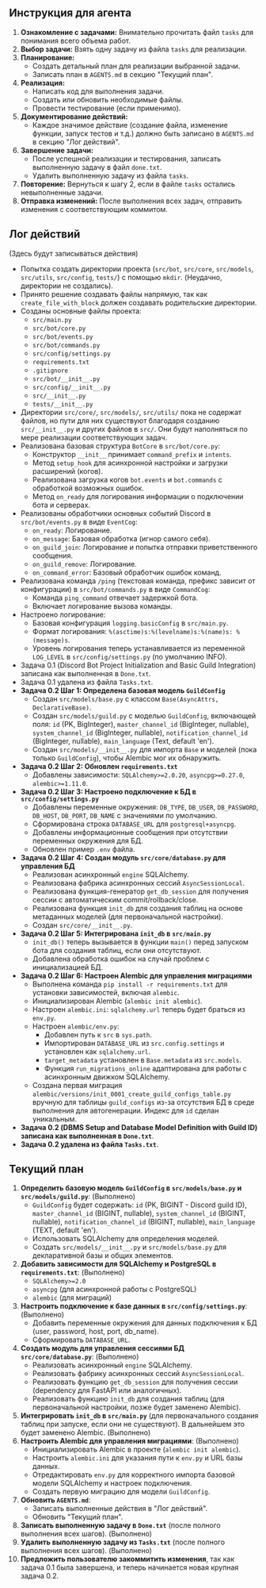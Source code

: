 ## Инструкция для агента

1.  **Ознакомление с задачами:** Внимательно прочитать файл `tasks` для понимания всего объема работ.
2.  **Выбор задачи:** Взять одну задачу из файла `tasks` для реализации.
3.  **Планирование:**
    *   Создать детальный план для реализации выбранной задачи.
    *   Записать план в `AGENTS.md` в секцию "Текущий план".
4.  **Реализация:**
    *   Написать код для выполнения задачи.
    *   Создать или обновить необходимые файлы.
    *   Провести тестирование (если применимо).
5.  **Документирование действий:**
    *   Каждое значимое действие (создание файла, изменение функции, запуск тестов и т.д.) должно быть записано в `AGENTS.md` в секцию "Лог действий".
6.  **Завершение задачи:**
    *   После успешной реализации и тестирования, записать выполненную задачу в файл `done.txt`.
    *   Удалить выполненную задачу из файла `tasks`.
7.  **Повторение:** Вернуться к шагу 2, если в файле `tasks` остались невыполненные задачи.
8.  **Отправка изменений:** После выполнения всех задач, отправить изменения с соответствующим коммитом.

## Лог действий

(Здесь будут записываться действия)
- Попытка создать директории проекта (`src/bot`, `src/core`, `src/models`, `src/utils`, `src/config`, `tests/`) с помощью `mkdir`. (Неудачно, директории не создались).
- Принято решение создавать файлы напрямую, так как `create_file_with_block` должен создавать родительские директории.
- Созданы основные файлы проекта:
    - `src/main.py`
    - `src/bot/core.py`
    - `src/bot/events.py`
    - `src/bot/commands.py`
    - `src/config/settings.py`
    - `requirements.txt`
    - `.gitignore`
    - `src/bot/__init__.py`
    - `src/config/__init__.py`
    - `src/__init__.py`
    - `tests/__init__.py`
- Директории `src/core/`, `src/models/`, `src/utils/` пока не содержат файлов, но пути для них существуют благодаря созданию `src/__init__.py` и других файлов в `src/`. Они будут наполняться по мере реализации соответствующих задач.
- Реализована базовая структура `BotCore` в `src/bot/core.py`:
    - Конструктор `__init__` принимает `command_prefix` и `intents`.
    - Метод `setup_hook` для асинхронной настройки и загрузки расширений (когов).
    - Реализована загрузка когов `bot.events` и `bot.commands` с обработкой возможных ошибок.
    - Метод `on_ready` для логирования информации о подключении бота и серверах.
- Реализованы обработчики основных событий Discord в `src/bot/events.py` в виде `EventCog`:
    - `on_ready`: Логирование.
    - `on_message`: Базовая обработка (игнор самого себя).
    - `on_guild_join`: Логирование и попытка отправки приветственного сообщения.
    - `on_guild_remove`: Логирование.
    - `on_command_error`: Базовый обработчик ошибок команд.
- Реализована команда `/ping` (текстовая команда, префикс зависит от конфигурации) в `src/bot/commands.py` в виде `CommandCog`:
    - Команда `ping_command` отвечает задержкой бота.
    - Включает логирование вызова команды.
- Настроено логирование:
    - Базовая конфигурация `logging.basicConfig` в `src/main.py`.
    - Формат логирования: `%(asctime)s:%(levelname)s:%(name)s: %(message)s`.
    - Уровень логирования теперь устанавливается из переменной `LOG_LEVEL` в `src/config/settings.py` (по умолчанию INFO).
- Задача 0.1 (Discord Bot Project Initialization and Basic Guild Integration) записана как выполненная в `Done.txt`.
- Задача 0.1 удалена из файла `Tasks.txt`.
- **Задача 0.2 Шаг 1: Определена базовая модель `GuildConfig`**
    - Создан `src/models/base.py` с классом `Base(AsyncAttrs, DeclarativeBase)`.
    - Создан `src/models/guild.py` с моделью `GuildConfig`, включающей поля: `id` (PK, BigInteger), `master_channel_id` (BigInteger, nullable), `system_channel_id` (BigInteger, nullable), `notification_channel_id` (BigInteger, nullable), `main_language` (Text, default 'en').
    - Создан `src/models/__init__.py` для импорта `Base` и моделей (пока только `GuildConfig`), чтобы Alembic мог их обнаружить.
- **Задача 0.2 Шаг 2: Обновлен `requirements.txt`**
    - Добавлены зависимости: `SQLAlchemy>=2.0.20`, `asyncpg>=0.27.0`, `alembic>=1.11.0`.
- **Задача 0.2 Шаг 3: Настроено подключение к БД в `src/config/settings.py`**
    - Добавлены переменные окружения: `DB_TYPE`, `DB_USER`, `DB_PASSWORD`, `DB_HOST`, `DB_PORT`, `DB_NAME` с значениями по умолчанию.
    - Сформирована строка `DATABASE_URL` для `postgresql+asyncpg`.
    - Добавлены информационные сообщения при отсутствии переменных окружения для БД.
    - Обновлен пример `.env` файла.
- **Задача 0.2 Шаг 4: Создан модуль `src/core/database.py` для управления БД**
    - Реализован асинхронный `engine` SQLAlchemy.
    - Реализована фабрика асинхронных сессий `AsyncSessionLocal`.
    - Реализована функция-генератор `get_db_session` для получения сессии с автоматическим commit/rollback/close.
    - Реализована функция `init_db` для создания таблиц на основе метаданных моделей (для первоначальной настройки).
    - Создан `src/core/__init__.py`.
- **Задача 0.2 Шаг 5: Интегрирована `init_db` в `src/main.py`**
    - `init_db()` теперь вызывается в функции `main()` перед запуском бота для создания таблиц, если они отсутствуют.
    - Добавлена обработка ошибок на случай проблем с инициализацией БД.
- **Задача 0.2 Шаг 6: Настроен Alembic для управления миграциями**
    - Выполнена команда `pip install -r requirements.txt` для установки зависимостей, включая `alembic`.
    - Инициализирован Alembic (`alembic init alembic`).
    - Настроен `alembic.ini`: `sqlalchemy.url` теперь будет браться из `env.py`.
    - Настроен `alembic/env.py`:
        - Добавлен путь к `src` в `sys.path`.
        - Импортирован `DATABASE_URL` из `src.config.settings` и установлен как `sqlalchemy.url`.
        - `target_metadata` установлен в `Base.metadata` из `src.models`.
        - Функция `run_migrations_online` адаптирована для работы с асинхронным движком SQLAlchemy.
    - Создана первая миграция `alembic/versions/init_0001_create_guild_configs_table.py` вручную для таблицы `guild_configs` из-за отсутствия БД в среде выполнения для автогенерации. Индекс для `id` сделан уникальным.
- **Задача 0.2 (DBMS Setup and Database Model Definition with Guild ID) записана как выполненная в `Done.txt`**.
- **Задача 0.2 удалена из файла `Tasks.txt`**.

## Текущий план

1.  **Определить базовую модель `GuildConfig` в `src/models/base.py` и `src/models/guild.py`**: (Выполнено)
    *   `GuildConfig` будет содержать: `id` (PK, BIGINT - Discord guild ID), `master_channel_id` (BIGINT, nullable), `system_channel_id` (BIGINT, nullable), `notification_channel_id` (BIGINT, nullable), `main_language` (TEXT, default 'en').
    *   Использовать SQLAlchemy для определения моделей.
    *   Создать `src/models/__init__.py` и `src/models/base.py` для декларативной базы и общих элементов.
2.  **Добавить зависимости для SQLAlchemy и PostgreSQL в `requirements.txt`**: (Выполнено)
    *   `SQLAlchemy>=2.0`
    *   `asyncpg` (для асинхронной работы с PostgreSQL)
    *   `alembic` (для миграций)
3.  **Настроить подключение к базе данных в `src/config/settings.py`**: (Выполнено)
    *   Добавить переменные окружения для данных подключения к БД (user, password, host, port, db_name).
    *   Сформировать `DATABASE_URL`.
4.  **Создать модуль для управления сессиями БД `src/core/database.py`**: (Выполнено)
    *   Реализовать асинхронный `engine` SQLAlchemy.
    *   Реализовать фабрику асинхронных сессий `AsyncSessionLocal`.
    *   Реализовать функцию `get_db_session` для получения сессии (dependency для FastAPI или аналогичных).
    *   Реализовать функцию `init_db` для создания таблиц (для первоначальной настройки, позже будет заменено Alembic).
5.  **Интегрировать `init_db` в `src/main.py`** (для первоначального создания таблиц при запуске, если они не существуют). В дальнейшем это будет заменено Alembic. (Выполнено)
6.  **Настроить Alembic для управления миграциями**: (Выполнено)
    *   Инициализировать Alembic в проекте (`alembic init alembic`).
    *   Настроить `alembic.ini` для указания пути к `env.py` и URL базы данных.
    *   Отредактировать `env.py` для корректного импорта базовой модели SQLAlchemy и настроек подключения.
    *   Создать первую миграцию для модели `GuildConfig`.
7.  **Обновить `AGENTS.md`**:
    *   Записать выполненные действия в "Лог действий".
    *   Обновить "Текущий план".
8.  **Записать выполненную задачу в `Done.txt`** (после полного выполнения всех шагов). (Выполнено)
9.  **Удалить выполненную задачу из `Tasks.txt`** (после полного выполнения всех шагов). (Выполнено)
10. **Предложить пользователю закоммитить изменения**, так как задача 0.1 была завершена, и теперь начинается новая крупная задача 0.2.
